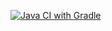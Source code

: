 [![Java CI with Gradle](https://github.com/leipoa/Eho/actions/workflows/gradle.yml/badge.svg)](https://github.com/leipoa/Eho/actions/workflows/gradle.yml)